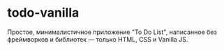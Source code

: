 # todo-vanilla
Простое, минималистичное приложение "To Do List", написанное без фреймворков и библиотек — только HTML, CSS и Vanilla JS.
